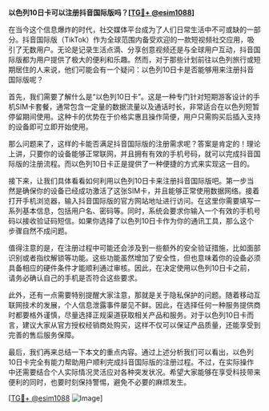 **以色列10日卡可以注册抖音国际版吗？[[TG💪+ @esim1088](https://t.me/s/esim1088)]**

在当今这个信息爆炸的时代，社交媒体平台成为了人们日常生活中不可或缺的一部分。抖音国际版（TikTok）作为全球范围内备受欢迎的一款短视频社交应用，吸引了无数用户。无论是记录生活点滴、分享创意视频还是与全球用户互动，抖音国际版都为用户提供了极大的便利和乐趣。然而，对于那些计划前往以色列旅行或短期居住的人来说，他们可能会有一个疑问：以色列10日卡是否能够用来注册抖音国际版呢？

首先，我们需要了解什么是“以色列10日卡”。这是一种专门针对短期游客设计的手机SIM卡套餐，通常包含一定量的数据流量以及通话时长，非常适合在以色列短暂停留期间使用。这种卡的优势在于价格实惠且操作简便，用户只需购买后插入支持的设备即可立即开始使用。

那么问题来了，这样的卡能否满足抖音国际版的注册需求呢？答案是肯定的！理论上讲，只要你的设备能够正常联网，并且拥有有效的手机号码，就可以完成抖音国际版的注册流程。而以色列10日卡正是提供了一种便捷的方式来实现这一目的。

接下来，让我们具体看看如何利用以色列10日卡来注册抖音国际版吧。第一步当然是确保你的设备已经成功激活了这张SIM卡，并且能够正常使用数据网络。接着打开手机浏览器，输入抖音国际版的官方网站地址进行访问。在这里你需要填写一系列基本信息，包括用户名、密码等。同时，系统会要求你输入一个有效的手机号码以接收验证码短信。如果你选择了以色列10日卡作为你的通讯工具，那么这个步骤自然不成问题。

值得注意的是，在注册过程中可能还会涉及到一些额外的安全验证措施，比如面部识别或者指纹解锁等功能。这些功能虽然增加了安全性，但也意味着你的设备必须具备相应的硬件条件才能顺利通过审核。因此，在决定使用以色列10日卡之前，请务必确认自己的手机是否符合这些要求。

此外，还有一点需要特别提醒大家注意，那就是关于隐私保护的问题。随着移动互联网技术的发展，个人信息泄露事件屡见不鲜。因此，在选择任何一种服务提供商时都要格外谨慎，尽量选择正规渠道获取相关产品和服务。对于以色列10日卡而言，建议大家从官方授权经销商处购买，这样不仅可以保证产品质量，还能享受到完善的售后服务保障。

最后，我们再来总结一下本文的重点内容。通过上述分析我们可以看出，以色列10日卡完全有能力帮助用户顺利完成抖音国际版的注册过程。不过，在实际操作中还需要结合个人实际情况灵活应对各种突发状况。希望大家能够在享受科技带来便利的同时，也要时刻保持警惕，避免不必要的麻烦发生。

[[TG💪+ @esim1088](https://t.me/s/esim1088) ![Image](https://i.postimg.cc/4NQfJmqS/Snipaste-2025-05-13-00-14-12.png)]